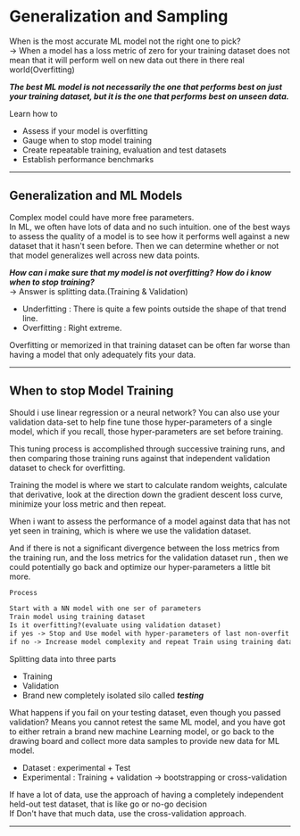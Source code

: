 # Generalization and Sampling

When is the most accurate ML model not the right one to pick?  
-> When a model has a loss metric of zero for your training dataset does not mean that it will perform well on new data out there in there real world(Overfitting)  

***The best ML model is not necessarily the one that performs best on just your training dataset, but it is the one that performs best on unseen data.***

Learn how to  

- Assess if your model is overfitting  
- Gauge when to stop model training  
- Create repeatable training, evaluation and test datasets
- Establish performance benchmarks

---

## Generalization and ML Models

Complex model could have more free parameters.  
In ML, we often have lots of data and no such intuition. one of the best ways to assess the quality of a model is to see how it performs well against a new dataset that it hasn't seen before. Then we can determine whether or not that model generalizes well across new data points.  

***How can i make sure that my model is not overfitting?***
***How do i know when to stop training?***  
-> Answer is splitting data.(Training & Validation)  

- Underfitting : There is quite a few points outside the shape of that trend line.
- Overfitting : Right extreme.

Overfitting or memorized in that training dataset can be often far worse than having a model that only adequately fits your data.

---

## When to stop Model Training

Should i use linear regression or a neural network?  You can also use your validation data-set to help fine tune those hyper-parameters of a single model, which if you recall, those hyper-parameters are set before training.  

This tuning process is accomplished through successive training runs, and then comparing those training runs against that independent validation dataset to check for overfitting.  

Training the model is where we start to calculate random weights, calculate that derivative, look at the direction down the gradient descent loss curve, minimize your loss metric and then repeat.  

When i want to assess the performance of a model against data that has not yet seen in training, which is where we use the validation dataset.  

And if there is not a significant divergence between the loss metrics from the training run, and the loss metrics for the validation dataset run , then we could potentially go back and optimize our hyper-parameters a little bit more.  

```txt
Process

Start with a NN model with one ser of parameters
Train model using training dataset
Is it overfitting?(evaluate using validation dataset)
if yes -> Stop and Use model with hyper-parameters of last non-overfit model for prediction
if no -> Increase model complexity and repeat Train using training dataset
```

Splitting data into three parts

- Training
- Validation
- Brand new completely isolated silo called ***testing***

What happens if you fail on your testing dataset, even though you passed validation? Means you cannot retest the same ML model, and you have got to either retrain a brand new machine Learning model, or go back to the drawing board and collect more data samples to provide new data for ML model.  

- Dataset : experimental + Test
- Experimental : Training + validation -> bootstrapping or cross-validation

If have a lot of data, use the approach of having a completely independent held-out test dataset, that is like go or no-go decision  
If Don't have that much data, use the cross-validation approach.  

---
